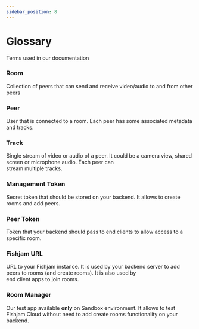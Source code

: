 ```yaml
---
sidebar_position: 8
---
```


# Glossary

Terms used in our documentation

### Room

Collection of peers that can send and receive video/audio to and from other peers

### Peer

User that is connected to a room. Each peer has some associated metadata and tracks.

### Track

Single stream of video or audio of a peer. It could be a camera view, shared screen or microphone audio. Each peer can  
stream multiple tracks.

### Management Token

Secret token that should be stored on your backend. It allows to create rooms and add peers.

### Peer Token

Token that your backend should pass to end clients to allow access to a specific room.

### Fishjam URL

URL to your Fishjam instance. It is used by your backend server to add peers to rooms (and create rooms). It is also
used by  
end client apps to join rooms.

### Room Manager

Our test app available **only** on Sandbox environment. It allows to test Fishjam Cloud without need to add create rooms
functionality on your backend.
